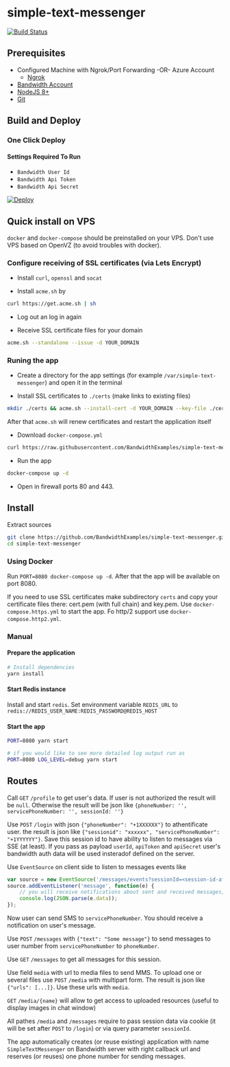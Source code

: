# simple-text-messenger

[![Build Status](https://travis-ci.org/BandwidthExamples/simple-text-messenger.svg?branch=master)](https://travis-ci.org/BandwidthExamples/simple-text-messenger)

## Prerequisites
- Configured Machine with Ngrok/Port Forwarding -OR- Azure Account
  - [Ngrok](https://ngrok.com/)
- [Bandwidth Account](https://catapult.inetwork.com/pages/signup.jsf/?utm_medium=social&utm_source=github&utm_campaign=dtolb&utm_content=_)
- [NodeJS 8+](https://nodejs.org/en/)
- [Git](https://git-scm.com/)

## Build and Deploy

### One Click Deploy

#### Settings Required To Run
* ```Bandwidth User Id```
* ```Bandwidth Api Token```
* ```Bandwidth Api Secret```

[![Deploy](https://www.herokucdn.com/deploy/button.svg)](https://heroku.com/deploy)

## Quick install on VPS

`docker` and `docker-compose` should be preinstalled on your VPS. Don't use VPS based on OpenVZ (to avoid troubles with docker).

### Configure receiving of SSL certificates (via Lets Encrypt)

* Install `curl`, `openssl` and `socat`

* Install `acme.sh` by

```bash
curl https://get.acme.sh | sh
```

* Log out an log in again

* Receive SSL certificate files for your domain

```bash
acme.sh --standalone --issue -d YOUR_DOMAIN
```

### Runing the app

* Create a directory for the app settings (for example `/var/simple-text-messenger`) and open it in the terminal

* Install SSL certificates to `./certs` (make links to existing files)

```bash
mkdir ./certs && acme.sh --install-cert -d YOUR_DOMAIN --key-file ./certs/key.pem --fullchain-file ./certs/cert.pem --reloadcmd  "cd /var/simple-text-messenger && docker-compose restart" # ignore any errors related to missing docker-compose file for now
```

After that `acme.sh` will renew certificates and restart the application itself


* Download `docker-compose.yml`

```bash
curl https://raw.githubusercontent.com/BandwidthExamples/simple-text-messenger/master/docker-compose.http2.yml -o docker-compose.yml
```

* Run the app

```bash
docker-compose up -d
```

* Open in firewall ports 80 and 443.

## Install

Extract sources

```bash
git clone https://github.com/BandwidthExamples/simple-text-messenger.git
cd simple-text-messenger
```

### Using Docker

Run `PORT=8080 docker-compose up -d`. After that the app will be available on port 8080.

If you need to use SSL certificates make subdirectory `certs` and copy your certificate files there: cert.pem (with full chain) and key.pem. Use `docker-compose.https.yml` to start the app. Fo http/2 support use `docker-compose.http2.yml`.

### Manual

#### Prepare the application

```bash
# Install dependencies
yarn install

```

#### Start Redis instance

Install and start `redis`.
Set environment variable `REDIS_URL` to `redis://REDIS_USER_NAME:REDIS_PASSWORD@REDIS_HOST`

#### Start the app

```bash
PORT=8080 yarn start

# if you would like to see more detailed log output run as
PORT=8080 LOG_LEVEL=debug yarn start
```

## Routes

Call `GET` `/profile` to get user's data. If user is not authorized the result will be `null`. Otherwise the result will be json like `{phoneNumber: '', servicePhoneNumber: '', sessionId: ''}`

Use `POST` `/login` with json `{"phoneNumber": "+1XXXXXX"}` to athentificate user. the result is json like `{"sessionid": "xxxxxx", "servicePhoneNumber": "+1YYYYYY"}`. Save this session id to have ability to listen to messages via SSE (at least).
If you pass as payload `userId`, `apiToken` and `apiSecret` user's bandwidth auth data will be used insteradof defined on the server.

Use `EventSource` on client side  to listen to messages events like

```js
var source = new EventSource('/messages/events?sessionId=<session-id-after-login>');
source.addEventListener('message', function(e) {
	// you will receive notifications about sent and received messages, also on delivery status changes
	console.log(JSON.parse(e.data));
});
```

Now user can send SMS to `servicePhoneNumber`. You should receive a notification on user's message.

Use `POST` `/messages` with `{"text": "Some message"}` to send messages to user number from `servicePhoneNumber` to `phoneNumber`.

Use `GET` `/messages` to get all messages for this session.

Use field `media` with url to media files to send MMS. To upload one or several files use `POST` `/media` with multipart form. The result is  json like `{"urls": [...]}`. Use these urls with `media`.

`GET` `/media/{name}` will allow to get access to uploaded resources (useful to display images in chat window)

All pathes `/media` and `/messages` require to pass session data via cookie (it will be set after `POST` to `/login`) or via query parameter `sessionId`.

The app automatically creates (or reuse existing) application with name `SimpleTextMessenger` on Bandwidth server with right callback url and reserves (or reuses) one phone number for sending messages.

